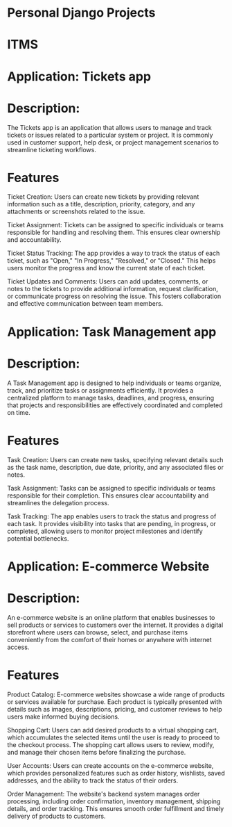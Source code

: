 # Personal Django Projects
# ITMS
# Application: Tickets app
# Description: 
The Tickets app is an application that allows users to manage and track tickets or issues related to a particular system or project. It is commonly used in customer support, help desk, or project management scenarios to streamline ticketing workflows.

# Features
Ticket Creation: Users can create new tickets by providing relevant information such as a title, description, priority, category, and any attachments or screenshots related to the issue.

Ticket Assignment: Tickets can be assigned to specific individuals or teams responsible for handling and resolving them. This ensures clear ownership and accountability.

Ticket Status Tracking: The app provides a way to track the status of each ticket, such as "Open," "In Progress," "Resolved," or "Closed." This helps users monitor the progress and know the current state of each ticket.

Ticket Updates and Comments: Users can add updates, comments, or notes to the tickets to provide additional information, request clarification, or communicate progress on resolving the issue. This fosters collaboration and effective communication between team members.

# Application: Task Management app
# Description: 
A Task Management app is designed to help individuals or teams organize, track, and prioritize tasks or assignments efficiently. It provides a centralized platform to manage tasks, deadlines, and progress, ensuring that projects and responsibilities are effectively coordinated and completed on time.

# Features
Task Creation: Users can create new tasks, specifying relevant details such as the task name, description, due date, priority, and any associated files or notes.

Task Assignment: Tasks can be assigned to specific individuals or teams responsible for their completion. This ensures clear accountability and streamlines the delegation process.

Task Tracking: The app enables users to track the status and progress of each task. It provides visibility into tasks that are pending, in progress, or completed, allowing users to monitor project milestones and identify potential bottlenecks.

# Application: E-commerce Website
# Description:
An e-commerce website is an online platform that enables businesses to sell products or services to customers over the internet. It provides a digital storefront where users can browse, select, and purchase items conveniently from the comfort of their homes or anywhere with internet access.

# Features
Product Catalog: E-commerce websites showcase a wide range of products or services available for purchase. Each product is typically presented with details such as images, descriptions, pricing, and customer reviews to help users make informed buying decisions.

Shopping Cart: Users can add desired products to a virtual shopping cart, which accumulates the selected items until the user is ready to proceed to the checkout process. The shopping cart allows users to review, modify, and manage their chosen items before finalizing the purchase.

User Accounts: Users can create accounts on the e-commerce website, which provides personalized features such as order history, wishlists, saved addresses, and the ability to track the status of their orders.

Order Management: The website's backend system manages order processing, including order confirmation, inventory management, shipping details, and order tracking. This ensures smooth order fulfillment and timely delivery of products to customers.
